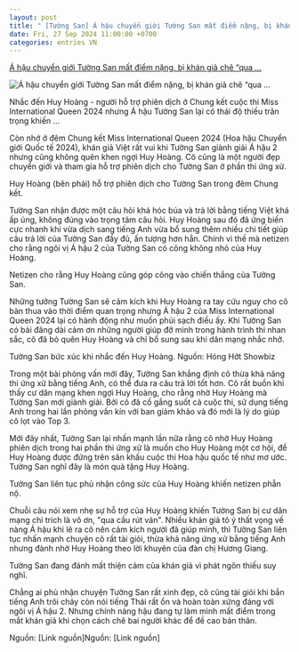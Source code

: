 ```yaml
---
layout: post
title: " [Tường San] Á hậu chuyển giới Tường San mất điểm nặng, bị khán giả chê “qua ..."
date: Fri, 27 Sep 2024 11:00:00 +0700
categories: entries VN
---
```

[Á hậu chuyển giới Tường San mất điểm nặng, bị khán giả chê “qua ...](https://www.24h.com.vn/thoi-trang/a-hau-chuyen-gioi-tuong-san-mat-diem-nang-bi-khan-gia-che-qua-cau-rut-van-c78a1606003.html)

![Á hậu chuyển giới Tường San mất điểm nặng, bị khán giả chê “qua ...](https://cdn.24h.com.vn/upload/3-2024/images/2024-09-27/adt1727399962-tuong-san-13-2011__anh_cat_3_2-auto-crop-watermark.jpg)

Nhắc đến Huy Hoàng - người hỗ trợ phiên dịch ở Chung kết cuộc thi Miss International Queen 2024 nhưng Á hậu Tường San lại có thái độ thiếu trân trọng khiến ...

Còn nhớ ở đêm Chung kết Miss International Queen 2024 (Hoa hậu Chuyển giới Quốc tế 2024), khán giả Việt rất vui khi Tường San giành giải Á hậu 2 nhưng cũng không quên khen ngợi Huy Hoàng. Cô cũng là một người đẹp chuyển giới và tham gia hỗ trợ phiên dịch cho Tường San ở phần thi ứng xử.

Huy Hoàng (bên phải) hỗ trợ phiên dịch cho Tường San trong đêm Chung kết.

Tường San nhận được một câu hỏi khá hóc búa và trả lời bằng tiếng Việt khá ấp úng, không đúng vào trọng tâm câu hỏi. Huy Hoàng sau đó đã ứng biến cực nhanh khi vừa dịch sang tiếng Anh vừa bổ sung thêm nhiều chi tiết giúp câu trả lời của Tường San đầy đủ, ấn tượng hơn hẳn. Chính vì thế mà netizen cho rằng ngôi vị Á hậu 2 của Tường San có công không nhỏ của Huy Hoàng.

Netizen cho rằng Huy Hoàng cũng góp công vào chiến thắng của Tường San.

Những tưởng Tường San sẽ cảm kích khi Huy Hoàng ra tay cứu nguy cho cô bàn thua vào thời điểm quan trọng nhưng Á hậu 2 của Miss International Queen 2024 lại có hành động như muốn phủi sạch điều ấy. Khi Tường San có bài đăng dài cảm ơn những người giúp đỡ mình trong hành trình thi nhan sắc, cô đã bỏ quên Huy Hoàng và chỉ bổ sung sau khi dân mạng nhắc nhở.

Tường San bức xúc khi nhắc đến Huy Hoàng. Nguồn: Hóng Hớt Showbiz

Trong một bài phỏng vấn mới đây, Tường San khẳng định cô thừa khả năng thi ứng xử bằng tiếng Anh, có thể đưa ra câu trả lời tốt hơn. Cô rất buồn khi thấy cư dân mạng khen ngợi Huy Hoàng, cho rằng nhờ Huy Hoàng mà Tường San mới giành giải. Bởi cô đã cố gắng suốt cả cuộc thi, sử dụng tiếng Anh trong hai lần phỏng vấn kín với ban giảm khảo và đó mới là lý do giúp cô lọt vào Top 3.

Mới đây nhất, Tường San lại nhấn mạnh lần nữa rằng cô nhờ Huy Hoàng phiên dịch trong hai phần thi ứng xử là muốn cho Huy Hoàng một cơ hội, để Huy Hoàng được đứng trên sân khấu cuộc thi Hoa hậu quốc tế như mơ ước. Tường San nghĩ đây là món quà tặng Huy Hoàng.

Tường San liên tục phủ nhận công sức của Huy Hoàng khiến netizen phẫn nộ.

Chuỗi câu nói xem nhẹ sự hỗ trợ của Huy Hoàng khiến Tường San bị cư dân mạng chỉ trích là vô ơn, "qua cầu rút ván". Nhiều khán giả tỏ ý thất vọng về nàng Á hậu khi lẽ ra cô nên cảm kích người đã giúp mình, thì Tường San liên tục nhấn mạnh chuyện cô rất tài giỏi, thừa khả năng ứng xử bằng tiếng Anh nhưng đành nhờ Huy Hoàng theo lời khuyên của đàn chị Hương Giang.

Tường San đang đánh mất thiện cảm của khán giả vì phát ngôn thiếu suy nghĩ.

Chẳng ai phủ nhận chuyện Tường San rất xinh đẹp, cô cũng tài giỏi khi bắn tiếng Anh trôi chảy còn nói tiếng Thái rất ổn và hoàn toàn xứng đáng với ngôi vị Á hậu 2. Nhưng chính nàng hậu đang tự làm mình mất điểm trong mắt khán giả khi chọn cách chê bai người khác để đề cao bản thân.

Nguồn: [Link nguồn]Nguồn: [Link nguồn]

